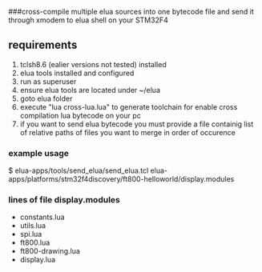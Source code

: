 ###cross-compile multiple elua sources into one bytecode file and send it through xmodem to elua shell on your STM32F4

## requirements
1. tclsh8.6 (ealier versions not tested) installed
1. elua tools installed and configured
1. run as superuser
1. ensure elua tools are located under ~/elua
1. goto elua folder
1. execute "lua cross-lua.lua" to generate toolchain for enable cross compilation lua bytecode on your pc
1. if you want to send elua bytecode you must provide a file containig list of relative paths of files you want to merge in order of occurence

### example usage
$ elua-apps/tools/send_elua/send_elua.tcl elua-apps/platforms/stm32f4discovery/ft800-helloworld/display.modules

### lines of file display.modules 
* constants.lua
* utils.lua
* spi.lua
* ft800.lua
* ft800-drawing.lua
* display.lua
